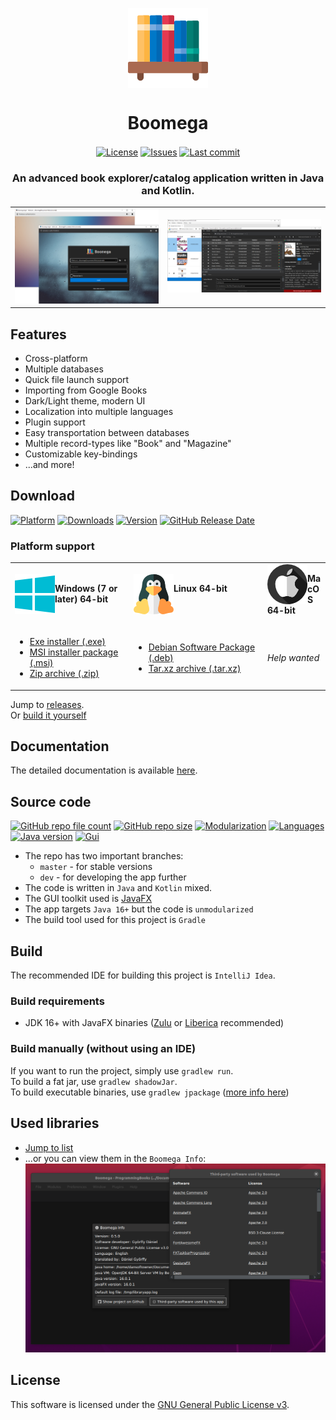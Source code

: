 <p align="center">
  <img align="center" src="readme/logo.png" alt="Boomega icon">
  <h1 align="center">Boomega</h1>
</p>

<p align="center">
    <a href="LICENSE"><img align="center" alt="License" src="https://img.shields.io/github/license/DansoftOwner/Boomega"></a>
    <a href="https://github.com/Dansoftowner/Boomega/issues"><img align="center" alt="Issues" src="https://img.shields.io/github/issues/DansoftOwner/Boomega"></a>
    <a href="https://github.com/Dansoftowner/Boomega/commits/dev"><img align="center" alt="Last commit" src="https://img.shields.io/github/last-commit/Dansoftowner/Boomega"></a>
</p>

<h3 align="center">An advanced book explorer/catalog application written in Java and Kotlin.</h3>

<table style="width: 100%; border: none;">
<tr>
<td>
    <img src="readme/login-activity-preview.png">
</td>

<td>
    <img src="readme/main-activity-preview.png">
</td>
</tr>
</table>

## Features
* Cross-platform
* Multiple databases
* Quick file launch support  
* Importing from Google Books
* Dark/Light theme, modern UI
* Localization into multiple languages
* Plugin support
* Easy transportation between databases
* Multiple record-types like "Book" and "Magazine"
* Customizable key-bindings
* ...and more!


## Download
[![Platform](https://img.shields.io/badge/platform-windows%20%7C%20macos%20%7C%20linux-lightgrey)]()
[![Downloads](https://img.shields.io/github/downloads/DansoftOwner/Boomega/total)](https://github.com/Dansoftowner/Boomega/releases)
[![Version](https://img.shields.io/github/v/release/DansoftOwner/Boomega)](https://github.com/Dansoftowner/Boomega/releases)
[![GitHub Release Date](https://img.shields.io/github/release-date/Dansoftowner/Boomega)](https://github.com/Dansoftowner/Boomega/releases)

### Platform support

<table>

<tr>
  <td>
    <img style="float: left" src="readme/windows.png" alt="">
    <p><b>Windows (7 or later) 64-bit</b></p>
  </td>

  <td>
    <img style="float: left" src="readme/linux.png" alt="">
    <p><b>Linux 64-bit</b></p>
  </td>

  <td>
    <img style="float: left" src="readme/mac.png" alt="">
    <p><b>MacOS 64-bit</b></p>
  </td>

</tr>

<tr>

  <td>

   <ul>
        <li><a href="https://github.com/Dansoftowner/Boomega/releases/download/v0.6.0/Boomega_0.6.0-win.exe">Exe installer (.exe)</a></li>
        <li><a href="https://github.com/Dansoftowner/Boomega/releases/download/v0.6.0/Boomega_0.6.0-win.msi">MSI installer package (.msi)</a></li>
        <li><a href="https://github.com/Dansoftowner/Boomega/releases/download/v0.6.0/Boomega_0.6.0-win.zip">Zip archive (.zip)</a></li>
   </ul>

  </td>

  <td>

   <ul>
        <li><a href="https://github.com/Dansoftowner/Boomega/releases/download/v0.6.0/boomega_0.6.0-1_amd64.deb">Debian Software Package (.deb)</a></li>
        <li><a href="https://github.com/Dansoftowner/Boomega/releases/download/v0.6.0/Boomega_0.6.0-linux.tar.xz">Tar.xz archive (.tar.xz)</a></li>
   </ul>

  </td>

  <td>

  <p><i>Help wanted</i></p>

  </td>

</tr>
</table>

Jump to [releases](https://github.com/Dansoftowner/Boomega/releases). <br/>
Or [build it yourself](#build)

## Documentation
<!---
TODO: adding website/docs link
-->
The detailed documentation is available [here]().

## Source code
[![GitHub repo file count](https://img.shields.io/github/directory-file-count/Dansoftowner/Boomega)]()
[![GitHub repo size](https://img.shields.io/github/repo-size/Dansoftowner/Boomega)]()
[![Modularization](https://img.shields.io/badge/modularization-unmodularized-red)]()
[![Languages](https://img.shields.io/badge/languages-java%20%7C%20kotlin-orange)]()
[![Java version](https://img.shields.io/badge/java-16-orange)]()
[![Gui](https://img.shields.io/badge/gui-javafx-blue)](https://openjfx.io/)

* The repo has two important branches:
    * `master` - for stable versions
    * `dev` - for developing the app further
* The code is written in `Java` and `Kotlin` mixed.
* The GUI toolkit used is [JavaFX](https://openjfx.io/)
* The app targets `Java 16+` but the code is `unmodularized`
* The build tool used for this project is `Gradle`

## Build
The recommended IDE for building this project is `IntelliJ Idea`.

### Build requirements
* JDK 16+ with JavaFX binaries ([Zulu](https://www.azul.com/downloads/zulu-community/?package=jdk-fx) or [Liberica](https://bell-sw.com/pages/libericajdk/) recommended)

### Build manually (without using an IDE)
If you want to run the project, simply use `gradlew run`. <br/>
To build a fat jar, use `gradlew shadowJar`. <br/>
To build executable binaries, use `gradlew jpackage` ([more info here](distribution/DISTRIBUTION_GUIDELINE.md))


## Used libraries
* [Jump to list](USED_LIBRARIES.md)
* ...or you can view them in the `Boomega Info`:<br>
![Viewing third-party libraries in the app](readme/BoomegaThirdPartyInfo.png)


## License
This software is licensed under the [GNU General Public License v3](https://en.wikipedia.org/wiki/GNU_General_Public_License).